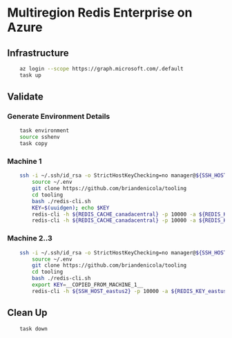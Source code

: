  
# Multiregion Redis Enterprise on Azure

## Infrastructure 
```bash 
    az login --scope https://graph.microsoft.com/.default
    task up
```

## Validate
### Generate Environment Details
```bash
    task environment
    source sshenv
    task copy
```

### Machine 1
```bash
    ssh -i ~/.ssh/id_rsa -o StrictHostKeyChecking=no manager@${SSH_HOST_canadacentral}
        source ~/.env
        git clone https://github.com/briandenicola/tooling
        cd tooling
        bash ./redis-cli.sh
        KEY=$(uuidgen); echo $KEY 
        redis-cli -h ${REDIS_CACHE_canadacentral} -p 10000 -a ${REDIS_KEY_canadacentral} -c --tls set ${KEY} $(openssl rand -hex 16 | base64)
        redis-cli -h ${REDIS_CACHE_canadacentral} -p 10000 -a ${REDIS_KEY_canadacentral} -c --tls get ${KEY}
 ```

### Machine 2..3
```bash
    ssh -i ~/.ssh/id_rsa -o StrictHostKeyChecking=no manager@${SSH_HOST_eastus2}
        source ~/.env
        git clone https://github.com/briandenicola/tooling
        cd tooling
        bash ./redis-cli.sh
        export KEY=__COPIED_FROM_MACHINE_1__
        redis-cli -h ${SSH_HOST_eastus2} -p 10000 -a ${REDIS_KEY_eastus2} -c --tls get ${KEY}
 ```

## Clean Up
```bash
    task down
```
